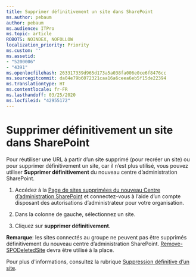 ```yaml
---
title: Supprimer définitivement un site dans SharePoint
ms.author: pebaum
author: pebaum
ms.audience: ITPro
ms.topic: article
ROBOTS: NOINDEX, NOFOLLOW
localization_priority: Priority
ms.custom: ''
ms.assetid:
- "5200006"
- "4391"
ms.openlocfilehash: 263317339d965d173a5a038fa006e0ce6f8476cc
ms.sourcegitcommit: da04e79b6072321caa16a6ceea6eb5f15de22394
ms.translationtype: HT
ms.contentlocale: fr-FR
ms.lasthandoff: 03/25/2020
ms.locfileid: "42955172"
---
```

# <a name="permanently-delete-a-site-in-sharepoint"></a>Supprimer définitivement un site dans SharePoint

Pour réutiliser une URL à partir d’un site supprimé (pour recréer un site) ou pour supprimer définitivement un site, car il n’est plus utilisé, vous pouvez utiliser **Supprimer définitivement** du nouveau centre d’administration SharePoint. 

1. Accédez à la [Page de sites supprimées du nouveau Centre d’administration SharePoint](https://admin.microsoft.com/sharepoint?page=recycleBin&modern=true) et connectez-vous à l’aide d’un compte disposant des autorisations d’administrateur pour votre organisation. 

2. Dans la colonne de gauche, sélectionnez un site. 

3. Cliquez sur **supprimer définitivement**. 

**Remarque**: les sites connectés au groupe ne peuvent pas être supprimés définitivement du nouveau centre d’administration SharePoint. [Remove-SPODeletedSite](https://docs.microsoft.com/powershell/module/sharepoint-online/remove-spodeletedsite) devra être utilisé à la place.  

Pour plus d'informations, consultez la rubrique [Suppression définitive d’un site](https://docs.microsoft.com/sharepoint/delete-site-collection#permanently-delete-a-site). 
